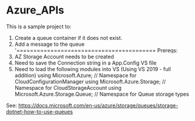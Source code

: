 # Azure_APIs
This is a sample project to:
1. Create a queue container if it does not exist.
2. Add a message to the queue
'=========================================
Prereqs:
1. AZ Storage Account needs to be created
2. Need to save the Connection string in a App.Config VS file
3. Need to load the following modules into VS (Using VS 2019 - full addition)
    using Microsoft.Azure; // Namespace for CloudConfigurationManager 
    using Microsoft.Azure.Storage; // Namespace for CloudStorageAccount
    using Microsoft.Azure.Storage.Queue; // Namespace for Queue storage types

See: https://docs.microsoft.com/en-us/azure/storage/queues/storage-dotnet-how-to-use-queues

